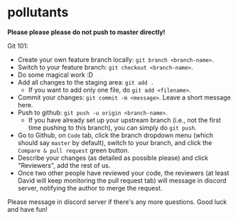 # pollutants

**Please please please do not push to master directly!**

Git 101:
- Create your own feature branch locally: `git branch <branch-name>`.
- Switch to your feature branch: `git checkout <branch-name>`.
- Do some magical work :D
- Add all changes to the staging area: `git add .`
  - If you want to add only one file, do `git add <filename>`.
- Commit your changes: `git commit -m <message>`. Leave a short message here.
- Push to github: `git push -u origin <branch-name>`.
  - If you have already set up your upstream branch (i.e., not the first time pushing to this branch), you can simply do `git push`.
- Go to Github, on `Code` tab, click the branch dropdown menu (which should say `master` by default), switch to your branch, and click the `Compare & pull request` green button.
- Describe your changes (as detailed as possible please) and click "Reviewers", add the rest of us.
- Once two other people have reviewed your code, the reviewers (at least David will keep monitoring the pull request tab) will message in discord server, notifying the author to merge the request.

Please message in discord server if there's any more questions.
Good luck and have fun!
